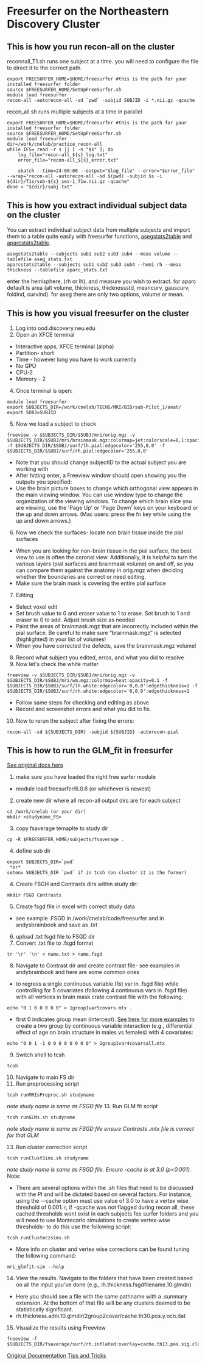 # Freesurfer on the Northeastern Discovery Cluster
## This is how you run recon-all on the cluster
reconnall_T1.sh runs one subject at a time. you will need to configure the file to direct it to the correct path.
```
export FREESURFER_HOME=$HOME/freesurfer #this is the path for your installed freesurfer folder
source $FREESURFER_HOME/SetUpFreeSurfer.sh
module load freesurfer
recon-all -autorecon-all -sd `pwd` -subjid SUBJID -i *.nii.gz -qcache
```
recon_all.sh runs multiple subjects at a time in parallel
```
export FREESURFER_HOME=$HOME/freesurfer #this is the path for your installed freesurfer folder
source $FREESURFER_HOME/SetUpFreeSurfer.sh
module load freesurfer
dir=/work/cnelab/practice_recon-all
while IFS= read -r s || [ -n "$s" ]; do
    log_file="recon-all_${s}_log.txt"
    error_file="recon-all_${s}_error.txt"

    sbatch --time=24:00:00 --output="$log_file" --error="$error_file" --wrap="recon-all -autorecon-all -sd $(pwd) -subjid $s -i ${dir}/T1s/sub-${s}_ses-1_T1w.nii.gz -qcache"
done < "${dir}/subj.txt"
```
## This is how you extract individual subject data on the cluster
You can extract individual subject data from multiple subjects and import them to a table quite easily with freesurfer functions, [asegstats2table](https://surfer.nmr.mgh.harvard.edu/fswiki/asegstats2table) and [aparcstats2table](https://surfer.nmr.mgh.harvard.edu/fswiki/aparcstats2table). 
```
asegstats2table --subjects sub1 sub2 sub3 sub4 --meas volume --tablefile aseg_stats.txt
aparcstats2table --subjects sub1 sub2 sub3 sub4 --hemi rh --meas thickness --tablefile aparc_stats.txt
```
enter the hemisphere, (rh or lh), and measure you wish to extract. for aparc default is area (alt volume, thickness, thicknessstd, meancurv, gauscurv, foldind, curvind). for aseg there are only two options, volume or mean.
## This is how you visual freesurfer on the cluster
1.	Log into ood.discovery.neu.edu
2.	Open an XFCE terminal
  * Interactive apps, XFCE terminal (alpha)
  * Partition- short
  * Time - however long you have to work currently 
  * No GPU
  * CPU-2
  * Memory - 2
4.	Once terminal is open:
```
module load freesurfer
export SUBJECTS_DIR=/work/cnelab/TECHS/MRI/BID/sub-Pilot_1/anat/
export SUBJ=SUBJID
```
5. Now we load a subject to check
```
freeview -v $SUBJECTS_DIR/$SUBJ/mri/orig.mgz -v $SUBJECTS_DIR/$SUBJ/mri/brainmask.mgz:colormap=jet:colorscale=0,1:opacity=0.3 -f $SUBJECTS_DIR/$SUBJ/surf/lh.pial:edgecolor='255,0,0' -f $SUBJECTS_DIR/$SUBJ/surf/rh.pial:edgecolor='255,0,0'
```
  * Note that you should change subjectID to the actual subject you are working with
  * After hitting enter, a Freeview window should open showing you the outputs you specified:
  * Use the brain picture boxes to change which orthogonal view appears in the main viewing window. You can use window type to change the organization of the viewing windows. To change which brain slice you are viewing, use the 'Page Up' or 'Page Down' keys on your keyboard or the up and down arrows. (Mac users: press the fn key while using the up and down arrows.)
6.	Now we check the surfaces- locate non brain tissue inside the pial surfaces
  * When you are looking for non-brain tissue in the pial surface, the best view to use is often the coronal view. Additionally, it is helpful to turn the various layers (pial surfaces and brainmask volume) on and off, so you can compare them against the anatomy in orig.mgz when deciding whether the boundaries are correct or need editing.
  * Make sure the brain mask is covering the entire pial surface
7. Editing
  * Select voxel edit
  * Set brush value to 0 and eraser value to 1 to erase. Set brush to 1 and eraser to 0 to add. Adjust brush size as needed
  * Paint the areas of brainmask.mgz that are incorrectly included within the pial surface. Be careful to make sure “brainmask.mgz” is selected (highlighted) in your list of volumes!
  * When you have corrected the defects, save the brainmask.mgz volume!
8. Record what subject you edited, erros, and what you did to resolve
9. Now let's check the white matter
```
freeview -v $SUBJECTS_DIR/$SUBJ/mri/orig.mgz -v $SUBJECTS_DIR/$SUBJ/mri/wm.mgz:colormap=heat:opacity=0.1 -f $SUBJECTS_DIR/$SUBJ/surf/lh.white:edgecolor='0,0,0':edgethickness=1 -f $SUBJECTS_DIR/$SUBJ/surf/rh.white:edgecolor='0,0,0':edgethickness=1
```
  * Follow same steps for checking and editing as above
  * Record and screenshot errors and what you did to fix. 
10. Now to rerun the subject after fixing the errors:
```
recon-all -sd ${SUBJECTS_DIR} -subjid ${SUBJID} -autorecon-pial
```
## This is how to run the GLM_fit in freesurfer
[See original docs here](https://andysbrainbook.readthedocs.io/en/latest/FreeSurfer/FS_ShortCourse/FS_07_FSGD.html)
1. make sure you have loaded the right free surfer module
  * module load freesurfer/6.0.6 (or whichever is newest) 
2. create new dir where all recon-all output dirs are for each subject
```
cd /work/cnelab (or your dir)
mkdir <studyname_FS>
```
3. copy fsaverage temaplte to study dir 
```
cp -R $FREESURFER_HOME/subjects/fsaverage .
``` 
4. define sub dir 
```
export SUBJECTS_DIR=`pwd` 
 *or* 
setenv SUBJECTS_DIR `pwd` if in tcsh (on cluster it is the former)
```
4. Create FSGH and Contrasts dirs within study dir: 
```
mkdir FSGD Contrasts
```
5. Create fsgd file in excel with correct study data 
  *  see example .FSGD in /work/cnelab/code/freesurfer and in andysbrainbook and save as .txt
6. upload .txt fsgd file to FSGD dir
7. Convert .txt file to .fsgd format
```
tr '\r' '\n' < name.txt > name.fsgd
```
8. Navigate to Contrast dir and create contrast file- see examples in andybrainbook and here are some common ones  
  * to regress a single continuous variable (1st var in .fsgd file) while controlling for 5 covariates (following 4 continuous vars in .fsgd file) with all     vertices in brain mask crate contrast file with the following:
```
echo "0 1 0 0 0 0 0" > 1group1var5covars.mtx .
```
  *  first 0 indicates group mean (intercept). [See here for more examples](https://surfer.nmr.mgh.harvard.edu/fswiki/Fsgdf1G2V)
to create a two group by continuous variable interaction (e.g., differential effect of age on brain structure in males vs females) with 4 covariates:
```
echo "0 0 1 -1 0 0 0 0 0 0 0 0" > 2group1var4covarsall.mtx
```
9. Switch shell to tcsh
```
tcsh
```
10. Navigate to main FS dir
11. Run preprocessing script 
```
tcsh runMRIsPreproc.sh studyname
```
*note study name is same as FSGD file*
13. Run GLM fit script 
```
tcsh runGLMs.sh studyname
```
*note study name is same as FSGD file*
*ensure Contrasts .mtx file is correct for that GLM*

13. Run cluster correction script
```
tcsh runClustSims.sh studyname
```
*note study name is same as FSGD file.*
*Ensure -cache is at 3.0 (p<0.001).*
Note:
  * There are several options within the .sh files that need to be discussed with the PI and will be dictated based on several factors. For instance, using the --cache option must use value of 3.0 to have a vertex wise threshold of 0.001. r, if -qcache was not flagged during recon all, these cached thresholds wont exist in each subjects fee surfer folders and you will need to use Montecarlo simulations to create vertex-wise thresholds- to do this use the following script:
```
tcsh runClustmczsims.sh
```
  * More info on cluster and vertex wise corrections can be found tuning the following command: 
```
mri_glmfit-sim --help
```
14. View the results. Navigate to the folders that have been created based on all the input you've done (e.g., lh.thickness.fsgdfilename.10.glmdir) 
  * Here you should see a file with the same pathname with a .summary extension. At the bottom of that file will be any clusters deemed to be statistically significant. 
  * rh.thickness.adni.10.glmdir/2group2covar/cache.th30.pos.y.ocn.dat
15. Visualize the results using Freeview 
```
freeview -f $SUBJECTS_DIR/fsaverage/surf/rh.inflated:overlay=cache.th13.pos.sig.cluster.mgh
```
[Original Documentation](https://surfer.nmr.mgh.harvard.edu/fswiki/FreeSurferWiki)
[Tips and Tricks](https://sites.bu.edu/cnrlab/lab-resources/freesurfer-quality-control-guide/freesurfer-quality-control-step-3-fix-the-white-matter-surface/)
